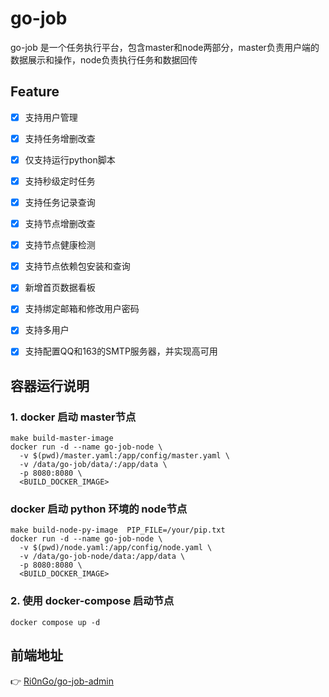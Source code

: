 # go-job

go-job 是一个任务执行平台，包含master和node两部分，master负责用户端的数据展示和操作，node负责执行任务和数据回传


## Feature
- [x] 支持用户管理
- [x] 支持任务增删改查
- [x] 仅支持运行python脚本
- [x] 支持秒级定时任务
- [x] 支持任务记录查询
- [x] 支持节点增删改查
- [x] 支持节点健康检测
- [x] 支持节点依赖包安装和查询
- [x] 新增首页数据看板
- [x] 支持绑定邮箱和修改用户密码
- [x] 支持多用户
- [x] 支持配置QQ和163的SMTP服务器，并实现高可用



## 容器运行说明

### 1. docker 启动 master节点

```shell
make build-master-image
docker run -d --name go-job-node \
  -v $(pwd)/master.yaml:/app/config/master.yaml \
  -v /data/go-job/data/:/app/data \
  -p 8080:8080 \
  <BUILD_DOCKER_IMAGE>
```

### docker 启动 python 环境的 node节点

```shell
make build-node-py-image  PIP_FILE=/your/pip.txt
docker run -d --name go-job-node \
  -v $(pwd)/node.yaml:/app/config/node.yaml \
  -v /data/go-job-node/data:/app/data \
  -p 8080:8080 \
  <BUILD_DOCKER_IMAGE>
```

### 2. 使用 docker-compose 启动节点

`docker compose up -d`

## 前端地址

👉 [Ri0nGo/go-job-admin](https://github.com/Ri0nGo/go-job-admin)
